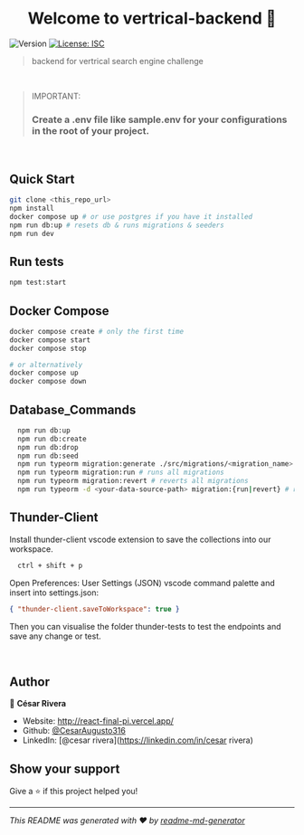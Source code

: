 <h1 align="center">Welcome to vertrical-backend 👋</h1>
<p>
  <img alt="Version" src="https://img.shields.io/badge/version-1.0.0-blue.svg?cacheSeconds=2592000" />
  <a href="#" target="_blank">
    <img alt="License: ISC" src="https://img.shields.io/badge/License-ISC-yellow.svg" />
  </a>
</p>

> backend for vertrical search engine challenge

<br>

> IMPORTANT:
>
> ### Create a .env file like sample.env for your configurations in the root of your project.

<br>

## Quick Start

```sh
git clone <this_repo_url>
npm install
docker compose up # or use postgres if you have it installed
npm run db:up # resets db & runs migrations & seeders
npm run dev
```

## Run tests

```sh
npm test:start
```

## Docker Compose

```sh
docker compose create # only the first time
docker compose start
docker compose stop

# or alternatively
docker compose up
docker compose down
```

## Database_Commands

```bash
  npm run db:up
  npm run db:create
  npm run db:drop
  npm run db:seed
  npm run typeorm migration:generate ./src/migrations/<migration_name>
  npm run typeorm migration:run # runs all migrations
  npm run typeorm migration:revert # reverts all migrations
  npm run typeorm -d <your-data-source-path> migration:{run|revert} # runs or reverts migration by file
```

## Thunder-Client

Install thunder-client vscode extension to save the collections into our workspace.

```bash
  ctrl + shift + p
```

Open Preferences: User Settings (JSON) vscode command palette and insert
into settings.json:

```json
{ "thunder-client.saveToWorkspace": true }
```

Then you can visualise the folder thunder-tests to test the endpoints and save any change or test.

<br>

## Author

👤 **César Rivera**

- Website: http://react-final-pi.vercel.app/
- Github: [@CesarAugusto316](https://github.com/CesarAugusto316)
- LinkedIn: [@cesar rivera](https://linkedin.com/in/cesar rivera)

## Show your support

Give a ⭐️ if this project helped you!

---

_This README was generated with ❤️ by [readme-md-generator](https://github.com/kefranabg/readme-md-generator)_
